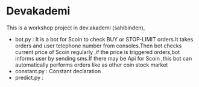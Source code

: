 # Devakademi
This is a workshop project in dev.akademi (sahibinden),
* bot.py      : It  is a bot for Scoin to check BUY or STOP-LIMIT orders.It takes orders and user telephone number from consoles.Then  bot checks  current price of Scoin regularly ,if  the price is triggered orders,bot informs user by  sending sms.İf there may  be  Api for Scoin ,this bot  can automatically performs orders like as  other coin stock market 
* constant.py : Constant declaration
* predict.py  :

